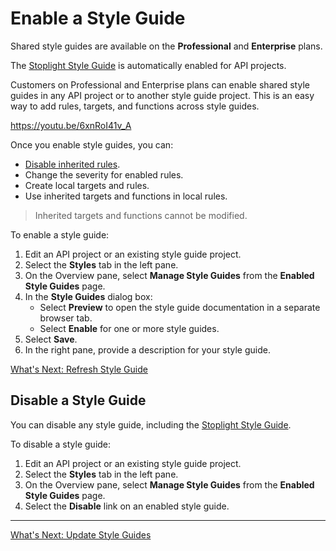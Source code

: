 # Enable a Style Guide

<!-- theme: info -->
Shared style guides are available on the **Professional** and **Enterprise** plans.

The [Stoplight Style Guide](https://apistylebook.stoplight.io/docs/stoplight-style-guide) is automatically enabled for API projects.

Customers on Professional and Enterprise plans can enable shared style guides in any API project or to another style guide project. This is an easy way to add rules, targets, and functions across style guides.

https://youtu.be/6xnRoI41v_A

Once you enable style guides, you can:

- [Disable inherited rules](j-disable-rules.md).
- Change the severity for enabled rules.
- Create local targets and rules.
- Use inherited targets and functions in local rules.

> Inherited targets and functions cannot be modified.

To enable a style guide:

1. Edit an API project or an existing style guide project.
2. Select the **Styles** tab in the left pane.
3. On the Overview pane, select **Manage Style Guides** from the **Enabled Style Guides** page.
4. In the **Style Guides** dialog box:
    * Select **Preview** to open the style guide documentation in a separate browser tab.
    * Select **Enable** for one or more style guides.
5. Select **Save**.
6. In the right pane, provide a description for your style guide.

[What's Next: Refresh Style Guide](f.refresh-style-guide.md)

## Disable a Style Guide

You can disable any style guide, including the [Stoplight Style Guide](https://apistylebook.stoplight.io/docs/stoplight-style-guide).

To disable a style guide:

1. Edit an API project or an existing style guide project.
2. Select the **Styles** tab in the left pane.
3. On the Overview pane, select **Manage Style Guides** from the **Enabled Style Guides** page.
4. Select the **Disable** link on an enabled style guide.

---

[What's Next: Update Style Guides](f.refresh-style-guide.md)